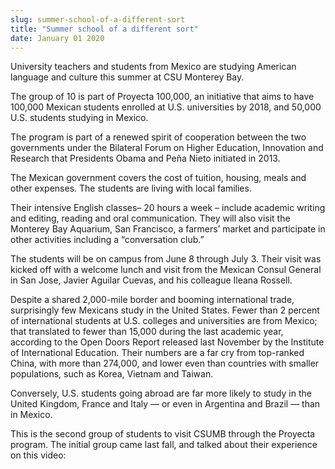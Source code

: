 ```yaml
---
slug: summer-school-of-a-different-sort
title: "Summer school of a different sort"
date: January 01 2020
---
```


 
<p>
  University teachers and students from Mexico are studying American language
  and culture this summer at CSU Monterey Bay.
</p>
<p>
  The group of 10 is part of Proyecta 100,000, an initiative that aims to have
  100,000 Mexican students enrolled at U.S. universities by 2018, and 50,000
  U.S. students studying in Mexico.
</p>
<p>
  The program is part of a renewed spirit of cooperation between the two
  governments under the Bilateral Forum on Higher Education, Innovation and
  Research that Presidents Obama and Peña Nieto initiated in 2013.
</p>
<p>
  The Mexican government covers the cost of tuition, housing, meals and other
  expenses. The students are living with local families.
</p>
<p>
  Their intensive English classes– 20 hours a week – include academic writing
  and editing, reading and oral communication. They will also visit the Monterey
  Bay Aquarium, San Francisco, a farmers’ market and participate in other
  activities including a “conversation club.”
</p>
<p>
  The students will be on campus from June 8 through July 3. Their visit was
  kicked off with a welcome lunch and visit from the Mexican Consul General in
  San Jose, Javier Aguilar Cuevas, and his colleague Ileana Rossell.
</p>
<p>
  Despite a shared 2,000&#45;mile border and booming international trade,
  surprisingly few Mexicans study in the United States. Fewer than 2 percent of
  international students at U.S. colleges and universities are from Mexico; that
  translated to fewer than 15,000 during the last academic year, according to
  the Open Doors Report released last November by the Institute of International
  Education. Their numbers are a far cry from top&#45;ranked China, with more
  than 274,000, and lower even than countries with smaller populations, such as
  Korea, Vietnam and Taiwan.
</p>
<p>
  Conversely, U.S. students going abroad are far more likely to study in the
  United Kingdom, France and Italy — or even in Argentina and Brazil — than in
  Mexico.
</p>
<p>
  This is the second group of students to visit CSUMB through the Proyecta
  program. The initial group came last fall, and talked about their experience
  on this video:
</p>
 
